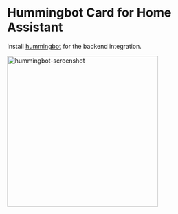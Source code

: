 # Hummingbot Card for Home Assistant

Install [hummingbot](https://github.com/TheHolyRoger/hass-hummingbot) for the backend integration.

<img width="351" alt="hummingbot-screenshot" src="https://github.com/TheHolyRoger/hummingbot-card/assets/39387497/15210b09-960f-48a6-a646-c01cf888144e">
